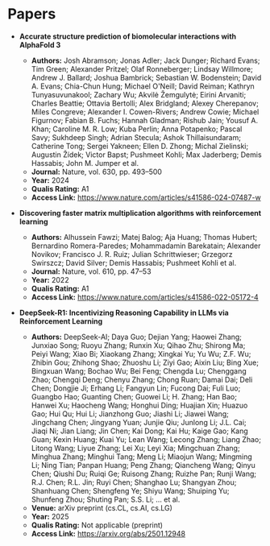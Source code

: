 # Papers

- **Accurate structure prediction of biomolecular interactions with AlphaFold 3**  
  - **Authors:** Josh Abramson; Jonas Adler; Jack Dunger; Richard Evans; Tim Green; Alexander Pritzel; Olaf Ronneberger; Lindsay Willmore; Andrew J. Ballard; Joshua Bambrick; Sebastian W. Bodenstein; David A. Evans; Chia-Chun Hung; Michael O'Neill; David Reiman; Kathryn Tunyasuvunakool; Zachary Wu; Akvilė Žemgulytė; Eirini Arvaniti; Charles Beattie; Ottavia Bertolli; Alex Bridgland; Alexey Cherepanov; Miles Congreve; Alexander I. Cowen-Rivers; Andrew Cowie; Michael Figurnov; Fabian B. Fuchs; Hannah Gladman; Rishub Jain; Yousuf A. Khan; Caroline M. R. Low; Kuba Perlin; Anna Potapenko; Pascal Savy; Sukhdeep Singh; Adrian Stecula; Ashok Thillaisundaram; Catherine Tong; Sergei Yakneen; Ellen D. Zhong; Michal Zielinski; Augustin Žídek; Victor Bapst; Pushmeet Kohli; Max Jaderberg; Demis Hassabis; John M. Jumper et al.  
  - **Journal:** Nature, vol. 630, pp. 493–500  
  - **Year:** 2024  
  - **Qualis Rating:** A1  
  - **Access Link:** https://www.nature.com/articles/s41586-024-07487-w  

- **Discovering faster matrix multiplication algorithms with reinforcement learning**  
  - **Authors:** Alhussein Fawzi; Matej Balog; Aja Huang; Thomas Hubert; Bernardino Romera-Paredes; Mohammadamin Barekatain; Alexander Novikov; Francisco J. R. Ruiz; Julian Schrittwieser; Grzegorz Swirszcz; David Silver; Demis Hassabis; Pushmeet Kohli et al.  
  - **Journal:** Nature, vol. 610, pp. 47–53  
  - **Year:** 2022  
  - **Qualis Rating:** A1  
  - **Access Link:** https://www.nature.com/articles/s41586-022-05172-4

- **DeepSeek-R1: Incentivizing Reasoning Capability in LLMs via Reinforcement Learning**  
  - **Authors:** DeepSeek-AI; Daya Guo; Dejian Yang; Haowei Zhang; Junxiao Song; Ruoyu Zhang; Runxin Xu; Qihao Zhu; Shirong Ma; Peiyi Wang; Xiao Bi; Xiaokang Zhang; Xingkai Yu; Yu Wu; Z.F. Wu; Zhibin Gou; Zhihong Shao; Zhuoshu Li; Ziyi Gao; Aixin Liu; Bing Xue; Bingxuan Wang; Bochao Wu; Bei Feng; Chengda Lu; Chenggang Zhao; Chengqi Deng; Chenyu Zhang; Chong Ruan; Damai Dai; Deli Chen; Dongjie Ji; Erhang Li; Fangyun Lin; Fucong Dai; Fuli Luo; Guangbo Hao; Guanting Chen; Guowei Li; H. Zhang; Han Bao; Hanwei Xu; Haocheng Wang; Honghui Ding; Huajian Xin; Huazuo Gao; Hui Qu; Hui Li; Jianzhong Guo; Jiashi Li; Jiawei Wang; Jingchang Chen; Jingyang Yuan; Junjie Qiu; Junlong Li; J.L. Cai; Jiaqi Ni; Jian Liang; Jin Chen; Kai Dong; Kai Hu; Kaige Gao; Kang Guan; Kexin Huang; Kuai Yu; Lean Wang; Lecong Zhang; Liang Zhao; Litong Wang; Liyue Zhang; Lei Xu; Leyi Xia; Mingchuan Zhang; Minghua Zhang; Minghui Tang; Meng Li; Miaojun Wang; Mingming Li; Ning Tian; Panpan Huang; Peng Zhang; Qiancheng Wang; Qinyu Chen; Qiushi Du; Ruiqi Ge; Ruisong Zhang; Ruizhe Pan; Runji Wang; R.J. Chen; R.L. Jin; Ruyi Chen; Shanghao Lu; Shangyan Zhou; Shanhuang Chen; Shengfeng Ye; Shiyu Wang; Shuiping Yu; Shunfeng Zhou; Shuting Pan; S.S. Li; … et al.  
  - **Venue:** arXiv preprint (cs.CL, cs.AI, cs.LG)  
  - **Year:** 2025  
  - **Qualis Rating:** Not applicable (preprint)  
  - **Access Link:** https://arxiv.org/abs/2501.12948